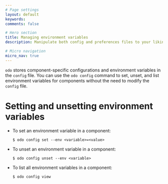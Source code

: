 ```yaml
---
# Page settings
layout: default
keywords:
comments: false

# Hero section
title: Managing environment variables
description: Manipulate both config and preferences files to your liking

# Micro navigation
micro_nav: true
---
```

`odo` stores component-specific configurations and environment variables
in the `config` file. You can use the `odo config` command to set,
unset, and list environment variables for components without the need to
modify the `config` file.

# Setting and unsetting environment variables

  - To set an environment variable in a component:
    
        $ odo config set --env <variable>=<value>

  - To unset an environment variable in a component:
    
        $ odo config unset --env <variable>

  - To list all environment variables in a component:
    
        $ odo config view
